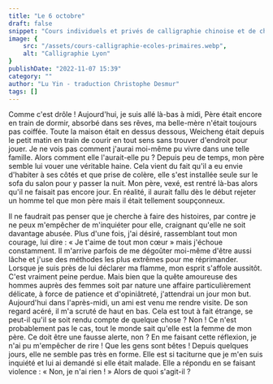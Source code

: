 ```yaml
---
title: "Le 6 octobre"
draft: false
snippet: "Cours individuels et privés de calligraphie chinoise et de chinois."
image: {
    src: "/assets/cours-calligraphie-ecoles-primaires.webp",
    alt: "Calligraphie Lyon"
}
publishDate: "2022-11-07 15:39"
category: ""
author: "Lu Yin - traduction Christophe Desmur"
tags: []
---
```


Comme c'est drôle ! Aujourd'hui, je suis allé là-bas à midi, Père était encore en train de dormir, absorbé dans ses rêves, ma belle-mère n'était toujours pas coiffée. Toute la maison était en dessus dessous, Weicheng était depuis le petit matin en train de courir en tout sens sans trouver d'endroit pour jouer. Je ne vois pas comment j'aurai moi-même pu vivre dans une telle famille. Alors comment elle l'aurait-elle pu ? Depuis peu de temps, mon père semble lui vouer une véritable haine. Cela vient du fait qu'il a eu envie d'habiter à ses côtés et que prise de colère, elle s'est installée seule sur le sofa du salon pour y passer la nuit. Mon père, vexé, est rentré là-bas alors qu'il ne faisait pas encore jour. En réalité, il aurait fallu dès le début rejeter un homme tel que mon père mais il était tellement soupçonneux.

Il ne faudrait pas penser que je cherche à faire des histoires, par contre je ne peux m'empêcher de m'inquiéter pour elle, craignant qu'elle ne soit davantage abusée. Plus d'une fois, j'ai désiré, rassemblant tout mon courage, lui dire : « Je t'aime de tout mon cœur » mais j'échoue constamment. Il m'arrive parfois de me dégoûter moi-même d'être aussi lâche et j'use des méthodes les plus extrêmes pour me réprimander. Lorsque je suis près de lui déclarer ma flamme, mon esprit s'affole aussitôt. C'est vraiment peine perdue. Mais bien que la quête amoureuse des hommes auprès des femmes soit par nature une affaire particulièrement délicate, à force de patience et d'opiniâtreté, j'attendrai un jour mon but. Aujourd'hui dans l'après-midi, un ami est venu me rendre visite. De son regard acéré, il m'a scruté de haut en bas. Cela est tout à fait étrange, se peut-il qu'il se soit rendu compte de quelque chose ? Non ! Ce n'est probablement pas le cas, tout le monde sait qu'elle est la femme de mon père. Ce doit être une fausse alerte, non ? En me faisant cette réflexion, je n'ai pu m'empêcher de rire ! Que les gens sont bêtes ! Depuis quelques jours, elle ne semble pas très en forme. Elle est si taciturne que je m'en suis inquiété et lui ai demandé si elle était malade. Elle a répondu en se faisant violence : « Non, je n'ai rien ! » Alors de quoi s'agit-il ?
